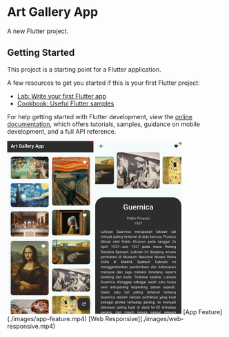 # Art Gallery App

A new Flutter project.

## Getting Started

This project is a starting point for a Flutter application.

A few resources to get you started if this is your first Flutter project:

- [Lab: Write your first Flutter app](https://docs.flutter.dev/get-started/codelab)
- [Cookbook: Useful Flutter samples](https://docs.flutter.dev/cookbook)

For help getting started with Flutter development, view the
[online documentation](https://docs.flutter.dev/), which offers tutorials,
samples, guidance on mobile development, and a full API reference.

<img src="./images/ss1.jpg" alt="List Page" width="200" />
<img src="./images/ss2.jpg" alt="Detail Page" width="200" />
[App Feature](./images/app-feature.mp4)
[Web Responsive](./images/web-responsive.mp4)
